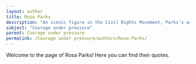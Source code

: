 ```yaml
---
layout: author
title: Rosa Parks
description: "An iconic figure in the Civil Rights Movement, Parks's act of defiance in refusing to give up her bus seat exemplified courage under pressure, sparking a nationwide movement for civil rights."
subject: "Courage under pressure"
parent: Courage under pressure
permalink: /Courage under pressure/authors/Rosa-Parks/
---
```


Welcome to the page of Rosa Parks! Here you can find their quotes.

